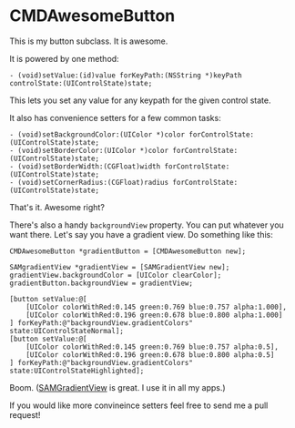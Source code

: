 # CMDAwesomeButton

This is my button subclass. It is awesome.

It is powered by one method:

```objc
- (void)setValue:(id)value forKeyPath:(NSString *)keyPath controlState:(UIControlState)state;
```

This lets you set any value for any keypath for the given control state.

It also has convenience setters for a few common tasks:

```objc
- (void)setBackgroundColor:(UIColor *)color forControlState:(UIControlState)state;
- (void)setBorderColor:(UIColor *)color forControlState:(UIControlState)state;
- (void)setBorderWidth:(CGFloat)width forControlState:(UIControlState)state;
- (void)setCornerRadius:(CGFloat)radius forControlState:(UIControlState)state;
```

That's it. Awesome right?

There's also a handy `backgroundView` property. You can put whatever you want there. Let's say you have a gradient view. Do something like this:

```objc
CMDAwesomeButton *gradientButton = [CMDAwesomeButton new];

SAMgradientView *gradientView = [SAMGradientView new];
gradientView.backgroundColor = [UIColor clearColor];
gradientButton.backgroundView = gradientView;

[button setValue:@[
    [UIColor colorWithRed:0.145 green:0.769 blue:0.757 alpha:1.000],
    [UIColor colorWithRed:0.196 green:0.678 blue:0.800 alpha:1.000]
] forKeyPath:@"backgroundView.gradientColors" state:UIControlStateNormal];
[button setValue:@[
    [UIColor colorWithRed:0.145 green:0.769 blue:0.757 alpha:0.5],
    [UIColor colorWithRed:0.196 green:0.678 blue:0.800 alpha:0.5]
] forKeyPath:@"backgroundView.gradientColors" state:UIControlStateHighlighted];
```

Boom. ([SAMGradientView](https://github.com/soffes/SAMGradientView) is great. I use it in all my apps.)

If you would like more convineince setters feel free to send me a pull request!
